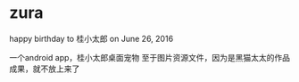 # zura
happy birthday to 桂小太郎 on June 26, 2016

一个android app，桂小太郎桌面宠物
至于图片资源文件，因为是黑猫太太的作品成果，就不放上来了
